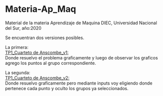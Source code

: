 # Materia-Ap_Maq
Material de la materia Aprendizaje de Maquina 
DIEC, Universidad Nacional del Sur, año:2020

Se encuentran dos versiones posibles.  

La primera:  
[TP1_Cuarteto de Anscombe_v1:](https://github.com/GastonRAraujo/Materia-Ap_Maq/blob/master/TP1/TP1_Cuarteto_de_Anscombe.ipynb)  
Donde resuelvo el problema graficamente y luego de observar los graficos agrego los puntos al grupo correspondiente.

La segunda:  
[TP1_Cuarteto de Anscombe_v2:](https://github.com/GastonRAraujo/Materia-Ap_Maq/blob/master/TP1/TP1_Cuarteto_de_Anscombe_v2.ipynb)  
Donde resuelvo graficamente pero mediante inputs voy eligiendo donde pertenece cada punto y oculto los grupos ya seleccionados.
